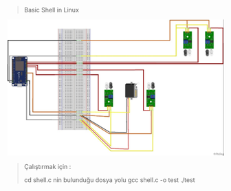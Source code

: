 
> Basic Shell in Linux


![alt text](https://github.com/rabiaabdioglu/Odevler/blob/main/Otopark_IOT/Resim2.jpg)


> Çalıştırmak için :
> 
> cd shell.c nin bulunduğu dosya yolu
> gcc shell.c -o test
> ./test 

